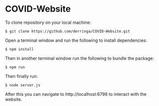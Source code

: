 # COVID-Website

To clone repository on your local machine:
```
$ git clone https://github.com/derringa/COVID-Website.git
```

Open a terminal window and run the following to install dependencies:
```
$ npm install
```

Then in another terminal window run the following to bundle the package:
```
$ npm run
```

Then finally run:
```
$ node server.js
```

After this you can navigate to http://localhost:6798 to interact with the website.